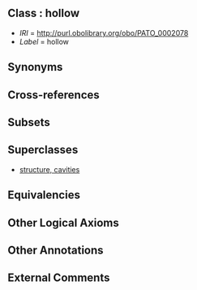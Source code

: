 
## Class : hollow

 * *IRI* = http://purl.obolibrary.org/obo/PATO_0002078
 * *Label* = hollow

## Synonyms


## Cross-references


## Subsets


## Superclasses

 * [structure, cavities](../../PATO/14/PATO_0002014.md)

## Equivalencies


## Other Logical Axioms


## Other Annotations


## External Comments

